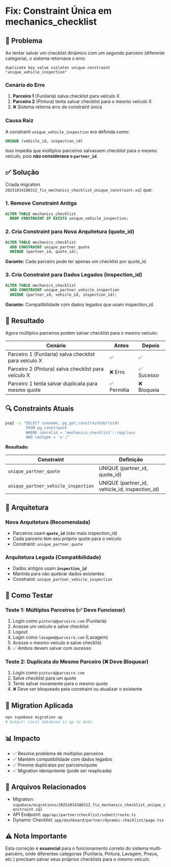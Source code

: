 # Fix: Constraint Única em mechanics_checklist

## 🐛 Problema

Ao tentar salvar um checklist dinâmico com um segundo parceiro (diferente categoria), o sistema retornava o erro:

```
duplicate key value violates unique constraint "unique_vehicle_inspection"
```

### Cenário do Erro

1. **Parceiro 1** (Funilaria) salva checklist para veículo X
2. **Parceiro 2** (Pintura) tenta salvar checklist para o mesmo veículo X
3. ❌ Sistema retorna erro de constraint única

### Causa Raiz

A constraint `unique_vehicle_inspection` era definida como:

```sql
UNIQUE (vehicle_id, inspection_id)
```

Isso impedia que múltiplos parceiros salvassem checklist para o mesmo veículo, pois **não considerava o `partner_id`**.

## ✅ Solução

Criada migration `20251014180312_fix_mechanics_checklist_unique_constraint.sql` que:

### 1. Remove Constraint Antiga

```sql
ALTER TABLE mechanics_checklist
  DROP CONSTRAINT IF EXISTS unique_vehicle_inspection;
```

### 2. Cria Constraint para Nova Arquitetura (quote_id)

```sql
ALTER TABLE mechanics_checklist
  ADD CONSTRAINT unique_partner_quote 
  UNIQUE (partner_id, quote_id);
```

**Garante:** Cada parceiro pode ter apenas um checklist por quote_id.

### 3. Cria Constraint para Dados Legados (inspection_id)

```sql
ALTER TABLE mechanics_checklist
  ADD CONSTRAINT unique_partner_vehicle_inspection 
  UNIQUE (partner_id, vehicle_id, inspection_id);
```

**Garante:** Compatibilidade com dados legados que usam inspection_id.

## 🎯 Resultado

Agora múltiplos parceiros podem salvar checklist para o mesmo veículo:

| Cenário | Antes | Depois |
|---------|-------|--------|
| Parceiro 1 (Funilaria) salva checklist para veículo X | ✅ | ✅ |
| Parceiro 2 (Pintura) salva checklist para veículo X | ❌ Erro | ✅ Sucesso |
| Parceiro 1 tenta salvar duplicata para mesmo quote | ✅ Permitia | ❌ Bloqueia |

## 🔍 Constraints Atuais

```bash
psql -c "SELECT conname, pg_get_constraintdef(oid) 
         FROM pg_constraint 
         WHERE conrelid = 'mechanics_checklist'::regclass 
         AND contype = 'u';"
```

**Resultado:**

| Constraint | Definição |
|-----------|-----------|
| `unique_partner_quote` | UNIQUE (partner_id, quote_id) |
| `unique_partner_vehicle_inspection` | UNIQUE (partner_id, vehicle_id, inspection_id) |

## 📝 Arquitetura

### Nova Arquitetura (Recomendada)

- Parceiros usam **`quote_id`** (não mais inspection_id)
- Cada parceiro tem seu próprio quote para o veículo
- Constraint: `unique_partner_quote`

### Arquitetura Legada (Compatibilidade)

- Dados antigos usam **`inspection_id`**
- Mantida para não quebrar dados existentes
- Constraint: `unique_partner_vehicle_inspection`

## 🧪 Como Testar

### Teste 1: Múltiplos Parceiros (✅ Deve Funcionar)

1. Login como `pintura@parceiro.com` (Funilaria)
2. Acesse um veículo e salve checklist
3. Logout
4. Login como `lavagem@parceiro.com` (Lavagem)
5. Acesse o mesmo veículo e salve checklist
6. ✅ Ambos devem salvar com sucesso

### Teste 2: Duplicata do Mesmo Parceiro (❌ Deve Bloquear)

1. Login como `pintura@parceiro.com`
2. Salve checklist para um quote
3. Tente salvar novamente para o mesmo quote
4. ❌ Deve ser bloqueado pela constraint ou atualizar o existente

## 🚀 Migration Aplicada

```bash
npx supabase migration up
# Output: Local database is up to date.
```

## 📊 Impacto

- ✅ Resolve problema de múltiplos parceiros
- ✅ Mantém compatibilidade com dados legados
- ✅ Previne duplicatas por parceiro/quote
- ✅ Migration idempotente (pode ser reaplicada)

## 🔗 Arquivos Relacionados

- Migration: `supabase/migrations/20251014180312_fix_mechanics_checklist_unique_constraint.sql`
- API Endpoint: `app/api/partner/checklist/submit/route.ts`
- Dynamic Checklist: `app/dashboard/partner/dynamic-checklist/page.tsx`

## ⚠️ Nota Importante

Esta correção é **essencial** para o funcionamento correto do sistema multi-parceiro, onde diferentes categorias (Funilaria, Pintura, Lavagem, Pneus, etc.) precisam salvar seus próprios checklists para o mesmo veículo.
